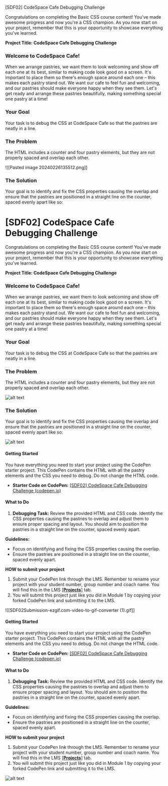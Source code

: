 [SDF02] CodeSpace Cafe Debugging Challenge

Congratulations on completing the Basic CSS course content! You've made awesome progress and now you're a CSS champion. As you now start on your project, remember that this is your opportunity to showcase everything you've learned. 

**Project Title: CodeSpace Cafe Debugging Challenge**
### Welcome to CodeSpace Cafe!

When we arrange pastries, we want them to look welcoming and show off each one at its best, similar to making code look good on a screen. It's important to place them so there's enough space around each one – this makes each pastry stand out. We want our cafe to feel fun and welcoming, and our pastries should make everyone happy when they see them. Let's get ready and arrange these pastries beautifully, making something special one pastry at a time!
### Your Goal
Your task is to debug the CSS at CodeSpace Cafe so that the pastries are neatly in a line.
### The Problem
 The HTML includes a counter and four pastry elements, but they are not properly spaced and overlap each other. 

![[Pasted image 20240226135512.png]]
### The Solution

Your goal is to identify and fix the CSS properties causing the overlap and ensure that the pastries are positioned in a straight line on the counter, spaced evenly apart like so:

# [SDF02] CodeSpace Cafe Debugging Challenge

Congratulations on completing the Basic CSS course content! You've made awesome progress and now you're a CSS champion. As you now start on your project, remember that this is your opportunity to showcase everything you've learned. 

**Project Title: CodeSpace Cafe Debugging Challenge**
### Welcome to CodeSpace Cafe!

When we arrange pastries, we want them to look welcoming and show off each one at its best, similar to making code look good on a screen. It's important to place them so there's enough space around each one – this makes each pastry stand out. We want our cafe to feel fun and welcoming, and our pastries should make everyone happy when they see them. Let's get ready and arrange these pastries beautifully, making something special one pastry at a time!
### Your Goal
Your task is to debug the CSS at CodeSpace Cafe so that the pastries are neatly in a line.
### The Problem
 The HTML includes a counter and four pastry elements, but they are not properly spaced and overlap each other. 

![alt text](./images/problem.png)

### The Solution

Your goal is to identify and fix the CSS properties causing the overlap and ensure that the pastries are positioned in a straight line on the counter, spaced evenly apart like so:

![alt text](./images/solution.png)

#### **Getting Started**

You have everything you need to start your project using the CodePen starter project. This CodePen contains the HTML with all the pastry elements and the CSS you need to debug. Do not change the HTML code.

- **Starter Code on CodePen:** [[SDF02] CodeSpace Cafe Debugging Challenge (codepen.io)](https://codepen.io/codespace-academy/pen/VwRoeBp)
#### What to Do

1. **Debugging Task:** Review the provided HTML and CSS code. Identify the CSS properties causing the pastries to overlap and adjust them to ensure proper spacing and layout. You should aim to position the pastries in a straight line on the counter, spaced evenly apart.
   
**Guidelines:**

- Focus on identifying and fixing the CSS properties causing the overlap.
- Ensure the pastries are positioned in a straight line on the counter, spaced evenly apart.

**HOW to submit your project**

1. Submit your CodePen link through the LMS. Remember to rename your project with your student number, group number and coach name. You will find this in the LMS [**[Projects](https://learn.codespace.co.za/projects)**] tab.
2. You will submit this project just like you did in Module 1 by copying your forked CodePen link and submitting it to the LMS. 

![[SDF02Submission-ezgif.com-video-to-gif-converter (1).gif]]

#### **Getting Started**

You have everything you need to start your project using the CodePen starter project. This CodePen contains the HTML with all the pastry elements and the CSS you need to debug. Do not change the HTML code.

- **Starter Code on CodePen:** [[SDF02] CodeSpace Cafe Debugging Challenge (codepen.io)](https://codepen.io/codespace-academy/pen/VwRoeBp)
#### What to Do

1. **Debugging Task:** Review the provided HTML and CSS code. Identify the CSS properties causing the pastries to overlap and adjust them to ensure proper spacing and layout. You should aim to position the pastries in a straight line on the counter, spaced evenly apart.
   
**Guidelines:**

- Focus on identifying and fixing the CSS properties causing the overlap.
- Ensure the pastries are positioned in a straight line on the counter, spaced evenly apart.

**HOW to submit your project**

1. Submit your CodePen link through the LMS. Remember to rename your project with your student number, group number and coach name. You will find this in the LMS [**[Projects](https://learn.codespace.co.za/projects)**] tab.
2. You will submit this project just like you did in Module 1 by copying your forked CodePen link and submitting it to the LMS. 

![alt text](./images/SDF02Submission.gif)
